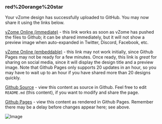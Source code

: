 ### red%20orange%20star

Your vZome design has successfully uploaded to GitHub.  You may now share it using the links below.

[vZome Online (immediate)][1] - this link works as soon as vZome has pushed the files to Github; it can be shared immediately, but it will not show a preview image when auto-expanded in Twitter, Discord, Facebook, etc.

[vZome Online (embeddable)][2] - this link may not work initially, since Github Pages may not be ready for a few minutes.  Once ready, this link is *great* for sharing on social media, since it will display the design title and a preview image.  Note that Github Pages only supports 20 updates in an hour, so you may have to wait up to an hour if you have shared more than 20 designs quickly.

[Github Source][3] - view this content as source in Github.  Feel free to edit `README.md` (this content), if you want to modify and share the page.

[Github Pages][4] - view this content as rendered in Github Pages.  Remember there may be a delay before changes appear here; see above.

![Image](red%2520orange%2520star.png)

[1]: https://vzome.com/app/?url=https://raw.githubusercontent.com/vorth/vzome-sharing/main/2021/06/29/17-22-08-red%2520orange%2520star/red%2520orange%2520star.vZome
[2]: https://vzome.com/app/embed.py?url=https://vorth.github.io/vzome-sharing/2021/06/29/17-22-08-red%2520orange%2520star/red%2520orange%2520star.vZome
[3]: https://github.com/vorth/vzome-sharing/tree/main/2021/06/29/17-22-08-red%2520orange%2520star/
[4]: https://vorth.github.io/vzome-sharing/2021/06/29/17-22-08-red%2520orange%2520star/
